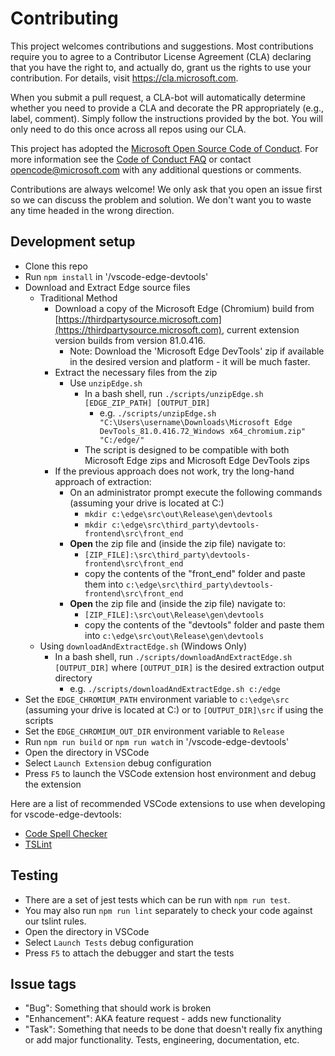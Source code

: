 # Contributing

This project welcomes contributions and suggestions.  Most contributions require you to agree to a
Contributor License Agreement (CLA) declaring that you have the right to, and actually do, grant us
the rights to use your contribution. For details, visit https://cla.microsoft.com.

When you submit a pull request, a CLA-bot will automatically determine whether you need to provide
a CLA and decorate the PR appropriately (e.g., label, comment). Simply follow the instructions
provided by the bot. You will only need to do this once across all repos using our CLA.

This project has adopted the [Microsoft Open Source Code of Conduct](https://opensource.microsoft.com/codeofconduct/).
For more information see the [Code of Conduct FAQ](https://opensource.microsoft.com/codeofconduct/faq/) or
contact [opencode@microsoft.com](mailto:opencode@microsoft.com) with any additional questions or comments.

Contributions are always welcome! We only ask that you open an issue first so we can discuss the problem and solution. We don't want you to waste any time headed in the wrong direction.

## Development setup
* Clone this repo
* Run `npm install` in '/vscode-edge-devtools'
* Download and Extract Edge source files
  * Traditional Method
    * Download a copy of the Microsoft Edge (Chromium) build from [https://thirdpartysource.microsoft.com](https://thirdpartysource.microsoft.com), current extension version builds from version 81.0.416.
      * Note: Download the 'Microsoft Edge DevTools' zip if available in the desired version and platform - it will be much faster.
    * Extract the necessary files from the zip
      * Use `unzipEdge.sh`
        * In a bash shell, run `./scripts/unzipEdge.sh [EDGE_ZIP_PATH] [OUTPUT_DIR]`
          * e.g. `./scripts/unzipEdge.sh "C:\Users\username\Downloads\Microsoft Edge DevTools_81.0.416.72_Windows x64_chromium.zip" "C:/edge/"`
        * The script is designed to be compatible with both Microsoft Edge zips and Microsoft Edge DevTools zips
    * If the previous approach does not work, try the long-hand approach of extraction:
      * On an administrator prompt execute the following commands (assuming your drive is located at C:\)
        * `mkdir c:\edge\src\out\Release\gen\devtools`
        * `mkdir c:\edge\src\third_party\devtools-frontend\src\front_end`
      * **Open** the zip file and (inside the zip file) navigate to:
        * `[ZIP_FILE]:\src\third_party\devtools-frontend\src\front_end`
        * copy the contents of the "front_end" folder and paste them into `c:\edge\src\third_party\devtools-frontend\src\front_end`
      * **Open** the zip file and (inside the zip file) navigate to:
        * `[ZIP_FILE]:\src\out\Release\gen\devtools`
        * copy the contents of the "devtools" folder and paste them into `c:\edge\src\out\Release\gen\devtools`
  * Using `downloadAndExtractEdge.sh` (Windows Only)
    * In a bash shell, run `./scripts/downloadAndExtractEdge.sh [OUTPUT_DIR]` where `[OUTPUT_DIR]` is the desired extraction output directory
      * e.g. `./scripts/downloadAndExtractEdge.sh c:/edge`
* Set the `EDGE_CHROMIUM_PATH` environment variable to `c:\edge\src` (assuming your drive is located at C:\) or to `[OUTPUT_DIR]\src` if using the scripts
* Set the `EDGE_CHROMIUM_OUT_DIR` environment variable to `Release`
* Run `npm run build` or `npm run watch` in '/vscode-edge-devtools'
* Open the directory in VSCode
* Select `Launch Extension` debug configuration
* Press `F5` to launch the VSCode extension host environment and debug the extension

Here are a list of recommended VSCode extensions to use when developing for vscode-edge-devtools:
* [Code Spell Checker](https://marketplace.visualstudio.com/items?itemName=streetsidesoftware.code-spell-checker)
* [TSLint](https://marketplace.visualstudio.com/items?itemName=ms-vscode.vscode-typescript-tslint-plugin)


## Testing
* There are a set of jest tests which can be run with `npm run test`.
* You may also run `npm run lint` separately to check your code against our tslint rules.
* Open the directory in VSCode
* Select `Launch Tests` debug configuration
* Press `F5` to attach the debugger and start the tests

## Issue tags
* "Bug": Something that should work is broken
* "Enhancement": AKA feature request - adds new functionality
* "Task": Something that needs to be done that doesn't really fix anything or add major functionality. Tests, engineering, documentation, etc.
